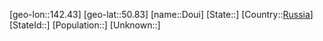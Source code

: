 ﻿---
location: [50.83,142.43]
type: City
tags:
- geo/City


SpocWebEntityId: 29860
isDeleted: false
confidential: public

---
[geo-lon::142.43]
[geo-lat::50.83]
[name::Doui]
[State::]
[Country::[Russia](geo/Continent/Europe/Russia.md)]
[StateId::]
[Population::]
[Unknown::]

